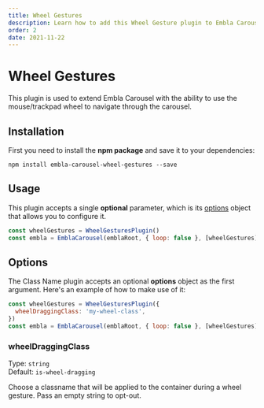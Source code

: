 ```yaml
---
title: Wheel Gestures
description: Learn how to add this Wheel Gesture plugin to Embla Carousel
order: 2
date: 2021-11-22
---
```


# Wheel Gestures

This plugin is used to extend Embla Carousel with the ability to use the mouse/trackpad wheel to navigate through the carousel.

## Installation

First you need to install the **npm package** and save it to your dependencies:

```shell
npm install embla-carousel-wheel-gestures --save
```

## Usage

This plugin accepts a single **optional** parameter, which is its [options](/plugins/wheel-gestures/#options) object that allows you to configure it.

```js
const wheelGestures = WheelGesturesPlugin()
const embla = EmblaCarousel(emblaRoot, { loop: false }, [wheelGestures])
```

## Options

The Class Name plugin accepts an optional **options** object as the first argument. Here's an example of how to make use of it:

```js
const wheelGestures = WheelGesturesPlugin({
  wheelDraggingClass: 'my-wheel-class',
})
const embla = EmblaCarousel(emblaRoot, { loop: false }, [wheelGestures])
```

### wheelDraggingClass

Type: <BrandPrimaryText>`string`</BrandPrimaryText>  
Default: <BrandSecondaryText>`is-wheel-dragging`</BrandSecondaryText>

Choose a classname that will be applied to the container during a wheel gesture. Pass an empty string to opt-out.
